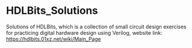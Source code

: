# HDLBits_Solutions

Solutions of HDLBits, which is a collection of small circuit design exercises for practicing digital hardware design using Verilog, website link: https://hdlbits.01xz.net/wiki/Main_Page
